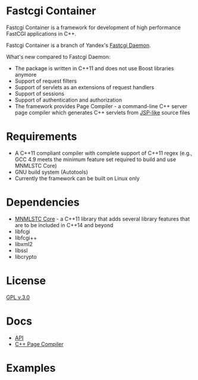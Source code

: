 # Fastcgi Container
Fastcgi Container is a framework for development of high performance FastCGI applications in C++.

Fastcgi Container is a branch of Yandex's <a href="https://github.com/golubtsov/Fastcgi-Daemon">Fastcgi Daemon</a>.

What's new compared to Fastcgi Daemon:

* The package is written in C++11 and does not use Boost libraries anymore 
* Support of request filters
* Support of servlets as an extensions of request handlers
* Support of sessions
* Support of authentication and authorization 
* The framework provides Page Compiler - a command-line C++ server page compiler which generates C++ servlets from <a href="http://en.wikipedia.org/wiki/JavaServer_Pages">JSP-like</a> source files 

# Requirements

* A C++11 compliant compiler with complete support of C++11 regex (e.g., GCC 4.9 meets the minimum feature set required to build and use MNMLSTC Core)
* GNU build system (Autotools)
* Currently the framework can be built on Linux only

# Dependencies

* <a href="https://github.com/mnmlstc/core">MNMLSTC Core</a> - a C++11 library that adds several library features that are to be included in C++14 and beyond
* libfcgi
* libfcgi++
* libxml2
* libssl
* libcrypto
 
# License 

<a href="LICENSE">GPL v.3.0</a>
 
# Docs

* <a href="docs/API.md">API</a>
* <a href="page-compiler/docs/page_compiler.md">C++ Page Compiler</a>

# Examples

